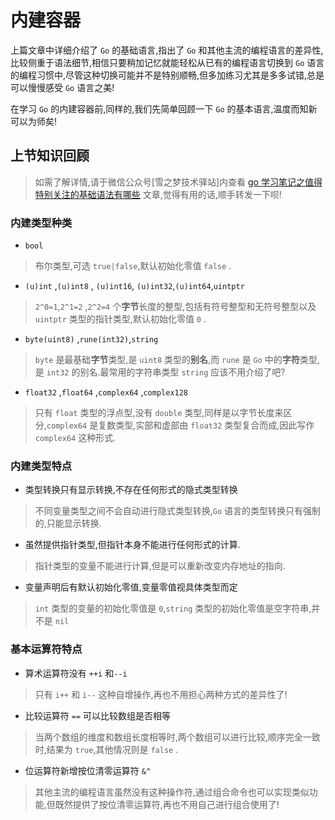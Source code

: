 # 内建容器

上篇文章中详细介绍了 `Go` 的基础语言,指出了 `Go` 和其他主流的编程语言的差异性,比较侧重于语法细节,相信只要稍加记忆就能轻松从已有的编程语言切换到 `Go` 语言的编程习惯中,尽管这种切换可能并不是特别顺畅,但多加练习尤其是多多试错,总是可以慢慢感受 `Go` 语言之美!

在学习 `Go` 的内建容器前,同样的,我们先简单回顾一下 `Go` 的基本语言,温度而知新可以为师矣!

## 上节知识回顾

> 如需了解详情,请于微信公众号[雪之梦技术驿站]内查看 [go 学习笔记之值得特别关注的基础语法有哪些](https://mp.weixin.qq.com/s/8Ijk3FGMo9fCSTNGbx8R3Q) 文章,觉得有用的话,顺手转发一下呗!

### 内建类型种类

- `bool` 

> 布尔类型,可选 `true|false`,默认初始化零值 `false` .

- `(u)int` ,`(u)int8` , `(u)int16`, `(u)int32`,`(u)int64`,`uintptr`

> `2^0=1`,`2^1=2` ,`2^2=4` 个**字节**长度的整型,包括有符号整型和无符号整型以及 `uintptr` 类型的指针类型,默认初始化零值 `0` .

- `byte(uint8)` ,`rune(int32)`,`string`

> `byte` 是最基础**字节**类型,是 `uint8` 类型的**别名**,而 `rune` 是 `Go` 中的**字符**类型,是 `int32` 的别名.最常用的字符串类型 `string` 应该不用介绍了吧?

- `float32` ,`float64` ,`complex64` ,`complex128`

> 只有 `float` 类型的浮点型,没有 `double` 类型,同样是以字节长度来区分,`complex64` 是复数类型,实部和虚部由 `float32` 类型复合而成,因此写作 `complex64` 这种形式.

### 内建类型特点

- 类型转换只有显示转换,不存在任何形式的隐式类型转换

> 不同变量类型之间不会自动进行隐式类型转换,`Go` 语言的类型转换只有强制的,只能显示转换.

- 虽然提供指针类型,但指针本身不能进行任何形式的计算.

> 指针类型的变量不能进行计算,但是可以重新改变内存地址的指向.

- 变量声明后有默认初始化零值,变量零值视具体类型而定

> `int` 类型的变量的初始化零值是 `0`,`string` 类型的初始化零值是空字符串,并不是 `nil`

### 基本运算符特点

- 算术运算符没有 `++i` 和`--i` 

> 只有 `i++` 和 `i--` 这种自增操作,再也不用担心两种方式的差异性了!

- 比较运算符 `==` 可以比较数组是否相等

> 当两个数组的维度和数组长度相等时,两个数组可以进行比较,顺序完全一致时,结果为 `true`,其他情况则是 `false` .

- 位运算符新增按位清零运算符 `&^`

> 其他主流的编程语言虽然没有这种操作符,通过组合命令也可以实现类似功能,但既然提供了按位清零运算符,再也不用自己进行组合使用了!



